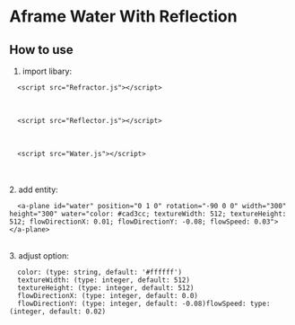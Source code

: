 # Aframe Water With Reflection

## How to use

1. import libary:
```
  <script src="Refractor.js"></script>
```

<br/>

```
  <script src="Reflector.js"></script>
```

<br/>

```
  <script src="Water.js"></script>
```

<br/>

<br/>
2. add entity:

```
  <a-plane id="water" position="0 1 0" rotation="-90 0 0" width="300" height="300" water="color: #cad3cc; textureWidth: 512; textureHeight: 512; flowDirectionX: 0.01; flowDirectionY: -0.08; flowSpeed: 0.03"></a-plane>
```

<br/>
3. adjust option:

```
  color: (type: string, default: '#ffffff')
  textureWidth: (type: integer, default: 512)
  textureHeight: (type: integer, default: 512)
  flowDirectionX: (type: integer, default: 0.0)
  flowDirectionY: (type: integer, default: -0.08)flowSpeed: type: (integer, default: 0.02)
```
